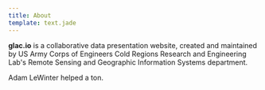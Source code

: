 ```yaml
---
title: About
template: text.jade
---
```


**glac.io** is a collaborative data presentation website, created and maintained by US Army Corps of Engineers Cold Regions Research and Engineering Lab's Remote Sensing and Geographic Information Systems department.

Adam LeWinter helped a ton.
